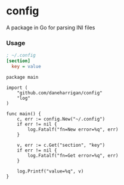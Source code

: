 # config

A package in Go for parsing INI files

### Usage

```ini
; ~/.config
[section]
  key = value
```

```golang
package main

import (
	"github.com/daneharrigan/config"
	"log"
)

func main() {
	c, err := config.New("~/.config")
	if err != nil {
		log.Fatalf("fn=New error=%q", err)
	}

	v, err := c.Get("section", "key")
	if err != nil {
		log.Fatalf("fn=Get error=%q", err)
	}

	log.Printf("value=%q", v)
}
```
